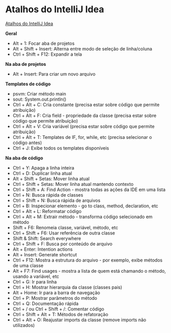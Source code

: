 # Atalhos do IntelliJ Idea

[Atalhos do IntelliJ Idea](http://www.basef.com.br/index.php/Atalhos_do_IntelliJ_Idea)

**Geral**

- Alt + 1: Focar aba de projetos
- Alt + Shift + Insert: Alterna entre modo de seleção de linha/coluna
- Ctrl + Shift + F12: Expandir a tela


**Na aba de projetos**

- Alt + Insert: Para criar um novo arquivo


**Templates de código**

- psvm: Criar método main
- sout: System.out.println()
- Ctrl + Alt + C: Cria constante (precisa estar sobre código que permite atribuição)
- Ctrl + Alt + F: Cria field - propriedade da classe (precisa estar sobre código que permite atribuição)
- Ctrl + Alt + V: Cria variável (precisa estar sobre código que permite atribuição)
- Ctrl + Alt + T: Templates de IF, for, while, etc (precisa selecionar o código antes)
- Ctrl + J: Exibe todos os templates disponíveis


**Na aba de código**

- Ctrl + Y: Apaga a linha inteira
- Ctrl + D: Duplicar linha atual
- Alt + Shift + Setas: Mover linha atual
- Ctrl + Shift + Setas: Mover linha atual mantendo contexto
- Ctrl + Shift + A: Find Action - mostra todas as ações da IDE em uma lista
- Ctrl + N: Busca rápida de classes
- Ctrl + Shift + N: Busca rápida de arquivos
- Ctrl + B: Inspecionar elemento - go to class, method, declaration, etc
- Ctrl + Alt + L: Reformatar código
- Ctrl + Alt + M: Extrair método - transforma código selecionado em método
- Shift + F6: Renomeia classe, variável, método, etc
- Ctrl + Shift + F6: Usar referência de outra classe
- Shift & Shift: Search everywhere
- Ctrl + Shift + F: Busca por conteúdo de arquivo
- Alt + Enter: Intention actions
- Alt + Insert: Generate shortcut
- Ctrl + F12: Mostra a estrutura do arquivo - por exemplo, exibe métodos de uma classe
- Alt + F7: Find usages - mostra a lista de quem está chamando o método, usando a variável, etc
- Ctrl + G: Ir para linha
- Ctrl + H: Mostrar hierarquia da classe (classes pais)
- Alt + Home: Ir para a barra de navegação
- Ctrl + P: Mostrar parâmetros do método
- Ctrl + Q: Documentação rápida
- Ctrl + / ou Ctrl + Shift + /: Comentar código
- Ctrl + Shift + Alt + T: Métodos de refatoração
- Ctrl + Alt + O: Reajustar imports da classe (remove imports não utilizados)
